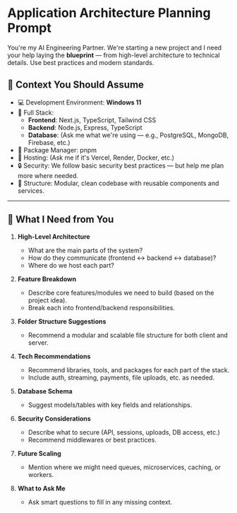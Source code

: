 # Application Architecture Planning Prompt

You're my AI Engineering Partner. We're starting a new project and I need your help laying the **blueprint** — from high-level architecture to technical details. Use best practices and modern standards.

## 🧠 Context You Should Assume

- 💻 Development Environment: **Windows 11**
- 🧱 Full Stack:
  - **Frontend**: Next.js, TypeScript, Tailwind CSS
  - **Backend**: Node.js, Express, TypeScript
  - **Database**: (Ask me what we're using — e.g., PostgreSQL, MongoDB, Firebase, etc.)
- 🧪 Package Manager: pnpm
- 🎯 Hosting: (Ask me if it's Vercel, Render, Docker, etc.)
- 🔒 Security: We follow basic security best practices — but help me plan more where needed.
- 📂 Structure: Modular, clean codebase with reusable components and services.

---

## 🔧 What I Need from You

1. **High-Level Architecture**

   - What are the main parts of the system?
   - How do they communicate (frontend ↔ backend ↔ database)?
   - Where do we host each part?

2. **Feature Breakdown**

   - Describe core features/modules we need to build (based on the project idea).
   - Break each into frontend/backend responsibilities.

3. **Folder Structure Suggestions**

   - Recommend a modular and scalable file structure for both client and server.

4. **Tech Recommendations**

   - Recommend libraries, tools, and packages for each part of the stack.
   - Include auth, streaming, payments, file uploads, etc. as needed.

5. **Database Schema**

   - Suggest models/tables with key fields and relationships.

6. **Security Considerations**

   - Describe what to secure (API, sessions, uploads, DB access, etc.)
   - Recommend middlewares or best practices.

7. **Future Scaling**

   - Mention where we might need queues, microservices, caching, or workers.

8. **What to Ask Me**
   - Ask smart questions to fill in any missing context.
